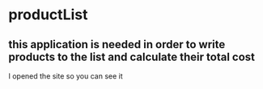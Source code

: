 # productList
## this application is needed in order to write products to the list and calculate their total cost

I opened the site so you can see it

